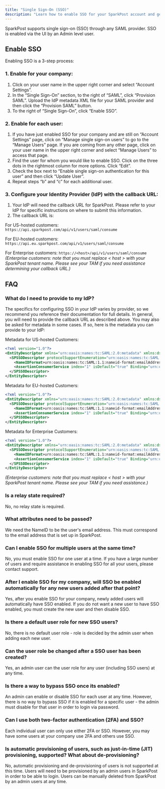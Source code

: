 ```yaml
---
title: "Single Sign-On (SSO)"
description: "Learn how to enable SSO for your SparkPost account and get answers to common SSO questions."
---
```


SparkPost supports single sign-on (SSO) through any SAML provider. SSO is enabled via the UI by an Admin level user.

## Enable SSO

Enabling SSO is a 3-step process:

### 1. Enable for your company:
1. Click on your user name in the upper right corner and select “Account Settings”.
1. In the “Single Sign-On” section, to the right of “SAML”, click “Provision SAML”. Upload the IdP metadata XML file for your SAML provider and then click the “Provision SAML” button.
1. To the right of “Single Sign-On”, click “Enable SSO”.

### 2. Enable for each user:
1. If you have just enabled SSO for your company and are still on “Account Settings” page, click on “Manage single sign-on users” to go to the “Manage Users” page. If you are coming from any other page, click on your user name in the upper right corner and select “Manage Users” to access that page.
1. Find the user for whom you would like to enable SSO. Click on the three dots in the rightmost column for more options. Click “Edit”.
1. Check the box next to “Enable single sign-on authentication for this user” and then click “Update User”.
1. Repeat steps “b” and “c” for each additional user.

### 3. Configure your Identity Provider (IdP) with the callback URL:
1. Your IdP will need the callback URL for SparkPost. Please refer to your IdP for specific instructions on where to submit this information.
1. The callback URL is:
  
For US-hosted customers: `https://api.sparkpost.com/api/v1/users/saml/consume`

For EU-hosted customers: `https://api.eu.sparkpost.com/api/v1/users/saml/consume`

For Enterprise customers: `https://<host>/api/v1/users/saml/consume`  
*(Enterprise customers: note that you must replace < host > with your SparkPost tenant name. Please see your TAM if you need assistance determining your callback URL.)*

## FAQ

### What do I need to provide to my IdP?
The specifics for configuring SSO in your IdP varies by provider, so we recommend you reference their documentation for full details. In general, you will need to provide the callback URL as described above. You may also be asked for metadata in some cases. If so, here is the metadata you can provide to your IdP:

Metadata for US-hosted Customers:

```xml
<?xml version="1.0"?>
<EntityDescriptor xmlns="urn:oasis:names:tc:SAML:2.0:metadata" xmlns:ds="http://www.w3.org/2000/09/xmldsig# " entityID="passport-saml" ID="passport_saml">
  <SPSSODescriptor protocolSupportEnumeration="urn:oasis:names:tc:SAML:2.0:protocol">
    <NameIDFormat>urn:oasis:names:tc:SAML:1.1:nameid-format:emailAddress</NameIDFormat>
    <AssertionConsumerService index="1" isDefault="true" Binding="urn:oasis:names:tc:SAML:2.0:bindings:HTTP-POST" Location="https://api.e.sparkpost.com/api/v1/users/saml/consume"/>
  </SPSSODescriptor>
</EntityDescriptor>
```

Metadata for EU-hosted Customers:

```xml
<?xml version="1.0"?>
<EntityDescriptor xmlns="urn:oasis:names:tc:SAML:2.0:metadata" xmlns:ds="http://www.w3.org/2000/09/xmldsig#" entityID="passport-saml" ID="passport_saml">
  <SPSSODescriptor protocolSupportEnumeration="urn:oasis:names:tc:SAML:2.0:protocol">
    <NameIDFormat>urn:oasis:names:tc:SAML:1.1:nameid-format:emailAddress</NameIDFormat>
    <AssertionConsumerService index="1" isDefault="true" Binding="urn:oasis:names:tc:SAML:2.0:bindings:HTTP-POST" Location="https://api.e.sparkpost.com/api/v1/users/saml/consume"/>
  </SPSSODescriptor>
</EntityDescriptor>
```

Metadata for Enterprise Customers: 

```xml
<?xml version="1.0"?>
<EntityDescriptor xmlns="urn:oasis:names:tc:SAML:2.0:metadata" xmlns:ds="http://www.w3.org/2000/09/xmldsig# " entityID="passport-saml" ID="passport_saml">
  <SPSSODescriptor protocolSupportEnumeration="urn:oasis:names:tc:SAML:2.0:protocol">
    <NameIDFormat>urn:oasis:names:tc:SAML:1.1:nameid-format:emailAddress</NameIDFormat>
    <AssertionConsumerService index="1" isDefault="true" Binding="urn:oasis:names:tc:SAML:2.0:bindings:HTTP-POST" Location="https://<host>/api/v1/users/saml/consume"/>
  </SPSSODescriptor>
</EntityDescriptor>
```
*(Enterprise customers: note that you must replace < host > with your SparkPost tenant name. Please see your TAM if you need assistance.)*

### Is a relay state required?
No, no relay state is required.

### What attributes need to be passed?
We need the NameID to be the user's email address. This must correspond to the email address that is set up in SparkPost.

### Can I enable SSO for multiple users at the same time?
No, you must enable SSO for one user at a time. If you have a large number of users and require assistance in enabling SSO for all your users, please contact support.

### After I enable SSO for my company, will SSO be enabled automatically for any new users added after that point?
Yes, after you enable SSO for your company, newly added users will automatically have SSO enabled. If you do not want a new user to have SSO enabled, you must create the new user and then disable SSO.

### Is there a default user role for new SSO users?
No, there is no default user role - role is decided by the admin user when adding each new user.

### Can the user role be changed after a SSO user has been created?
Yes, an admin user can the user role for any user (including SSO users) at any time.

### Is there a way to bypass SSO once its enabled?
An admin can enable or disable SSO for each user at any time. However, there is no way to bypass SSO if it is enabled for a specific user - the admin must disable for that user in order to login via password.

### Can I use both two-factor authentication (2FA) and SSO?
Each individual user can only use either 2FA or SSO. However, you may have some users at your company use 2FA and others use SSO. 

### Is automatic provisioning of users, such as just-in-time (JIT) provisioning, supported? What about de-provisioning?
No, automatic provisioning and de-provisioning of users is not supported at this time. Users will need to be provisioned by an admin users in SparkPost in order to be able to login. Users can be manually deleted from SparkPost by an admin users at any time.
